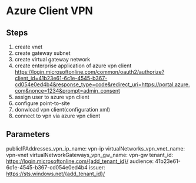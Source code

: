 # Azure Client VPN

## Steps

1. create vnet
2. create gateway subnet
3. create virtual gateway network
4. create enterprise application of azure vpn client
https://login.microsoftonline.com/common/oauth2/authorize?client_id=41b23e61-6c1e-4545-b367-cd054e0ed4b4&response_type=code&redirect_uri=https://portal.azure.com&nonce=1234&prompt=admin_consent
5. assign user to azure vpn client
6. configure point-to-site
7. donwload vpn client(configuration xml)
8. connect to vpn via azure vpn client

## Parameters

publicIPAddresses_vpn_ip_name: vpn-ip
virtualNetworks_vpn_vnet_name: vpn-vnet
virtualNetworkGateways_vpn_gw_name: vpn-gw
tenant_id: https://login.microsoftonline.com/{add_tenant_id}/
audience: 41b23e61-6c1e-4545-b367-cd054e0ed4b4
issuer: https://sts.windows.net/{add_tenant_id}/